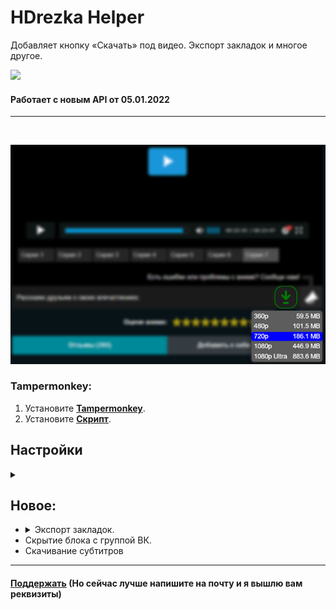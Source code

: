 # HDrezka Helper

Добавляет кнопку «Скачать» под видео. Экспорт закладок и многое другое.

<img src="https://shields.io/badge/version-v3.1.1-blue">

#### Работает с новым API от 05.01.2022

<hr></br>

<p align="center">
   <img src="github/images/main.png">
</p>


### Tampermonkey:
1. Установите **[Tampermonkey](https://www.tampermonkey.net/)**.
2. Установите **[Скрипт](https://raw.githubusercontent.com/SuperZombi/HDrezka-downloader/main/hdrezka_helper.user.js)**.


## Настройки
<details><summary></summary>
<p align="center">
   <img src="github/images/settings.png">
</p>
</details>

## Новое:
* <details><summary>Экспорт закладок.</summary><img src="github/images/favorites.png"></details>
* Скрытие блока с группой ВК.
* Скачивание субтитров
<hr>

#### <a href="https://www.donationalerts.com/r/super_zombi">Поддержать</a> (Но сейчас лучше напишите на почту и я вышлю вам реквизиты)
